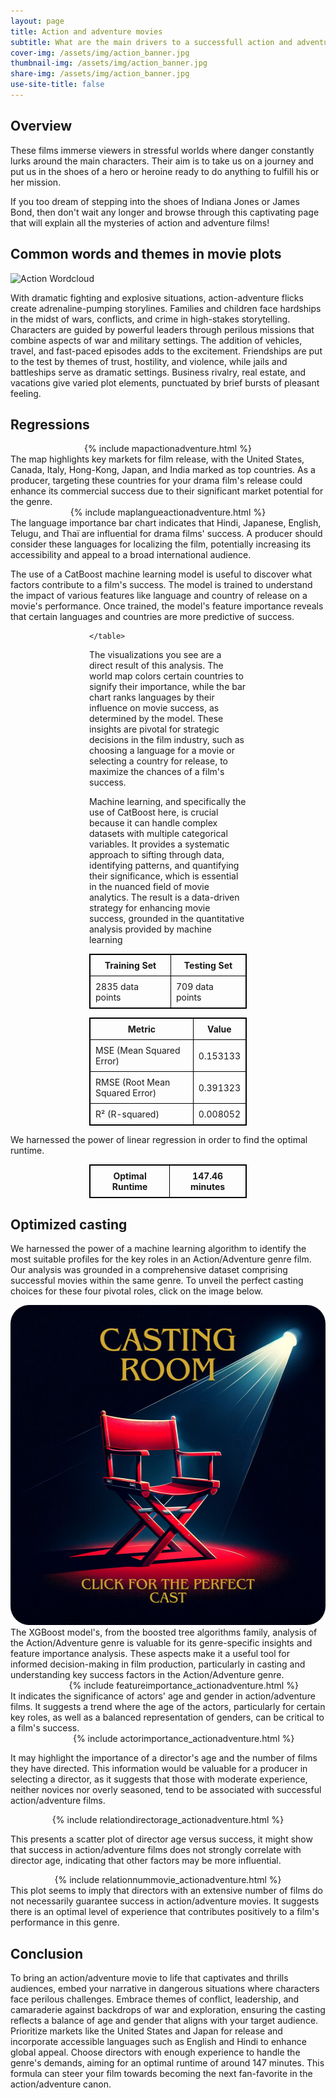 ```yaml
---
layout: page
title: Action and adventure movies
subtitle: What are the main drivers to a successfull action and adventure movie ? 
cover-img: /assets/img/action_banner.jpg
thumbnail-img: /assets/img/action_banner.jpg
share-img: /assets/img/action_banner.jpg
use-site-title: false
---
```


## Overview

These films immerse viewers in stressful worlds where danger constantly lurks around the main characters. Their aim is to take us on a journey and put us in the shoes of a hero or heroine ready to do anything to fulfill his or her mission.

If you too dream of stepping into the shoes of Indiana Jones or James Bond, then don't wait any longer and browse through this captivating page that will explain all the mysteries of action and adventure films!

## Common words and themes in movie plots

![Action Wordcloud](/assets/img/wordclouds/empath/Action_Adventure_wordcloud.png)

With dramatic fighting and explosive situations, action-adventure flicks create adrenaline-pumping storylines. Families and children face hardships in the midst of wars, conflicts, and crime in high-stakes storytelling. Characters are guided by powerful leaders through perilous missions that combine aspects of war and military settings. The addition of vehicles, travel, and fast-paced episodes adds to the excitement. Friendships are put to the test by themes of trust, hostility, and violence, while jails and battleships serve as dramatic settings. Business rivalry, real estate, and vacations give varied plot elements, punctuated by brief bursts of pleasant feeling.

## Regressions
<div style="width: 100%;display: flex; justify-content: center;">
  {% include mapactionadventure.html %}
</div>
The map highlights key markets for film release, with the United States, Canada, Italy, Hong-Kong, Japan, and India marked as top countries. As a producer, targeting these countries for your drama film's release could enhance its commercial success due to their significant market potential for the genre.
<div style="width: 100%;display: flex; justify-content: center;">
  {% include maplangueactionadventure.html %}
</div>
The language importance bar chart indicates that Hindi, Japanese, English, Telugu, and Thaï are influential for drama films' success. A producer should consider these languages for localizing the film, potentially increasing its accessibility and appeal to a broad international audience.



The use of a CatBoost machine learning model is useful to discover what factors contribute to a film's success. The model is trained to understand the impact of various features like language and country of release on a movie's performance. Once trained, the model's feature importance reveals that certain languages and countries are more predictive of success.
<div style="margin:auto; width:50%;">
    <table style="width:100%; border: 1px solid black; border-collapse: collapse;">
        <tr style="border: 1px solid black;">
            <th style="border: 1px solid black; padding: 8px;">Training Set</th>
            <th style="border: 1px solid black; padding: 8px;">Testing Set</th>
        </tr>
        <tr style="border: 1px solid black;">
            <td style="border: 1px solid black; padding: 8px;">2835 data points</td>
            <td style="border: 1px solid black; padding: 8px;">709 data points</td>
        </tr>
        
    </table>
</div>

The visualizations you see are a direct result of this analysis. The world map colors certain countries to signify their importance, while the bar chart ranks languages by their influence on movie success, as determined by the model. These insights are pivotal for strategic decisions in the film industry, such as choosing a language for a movie or selecting a country for release, to maximize the chances of a film's success.

Machine learning, and specifically the use of CatBoost here, is crucial because it can handle complex datasets with multiple categorical variables. It provides a systematic approach to sifting through data, identifying patterns, and quantifying their significance, which is essential in the nuanced field of movie analytics. The result is a data-driven strategy for enhancing movie success, grounded in the quantitative analysis provided by machine learning

<div style="margin:auto; width:50%;">
    <table style="width:100%; border: 1px solid black; border-collapse: collapse;">
        <tr style="border: 1px solid black;">
            <th style="border: 1px solid black; padding: 8px;">Metric</th>
            <th style="border: 1px solid black; padding: 8px;">Value</th>
        </tr>
        <tr style="border: 1px solid black;">
            <td style="border: 1px solid black; padding: 8px;">MSE (Mean Squared Error)</td>
            <td style="border: 1px solid black; padding: 8px;">0.153133</td>
        </tr>
        <tr style="border: 1px solid black;">
            <td style="border: 1px solid black; padding: 8px;">RMSE (Root Mean Squared Error)</td>
            <td style="border: 1px solid black; padding: 8px;">0.391323</td>
        </tr>
        <tr style="border: 1px solid black;">
            <td style="border: 1px solid black; padding: 8px;">R² (R-squared)</td>
            <td style="border: 1px solid black; padding: 8px;">0.008052</td>
        </tr>
    </table>
</div>
We harnessed the power of linear regression in order to find the optimal runtime.
<div style="width:50%; margin-left: auto; margin-right: auto;">
    <table style="width:100%; border: 1px solid black; border-collapse: collapse;">
        <tr style="border: 1px solid black;">
            <th style="border: 1px solid black; padding: 8px;">Optimal Runtime</th>
            <th style="border: 1px solid black; padding: 8px;">147.46 minutes</th>
        </tr>
    </table>
</div>

## Optimized casting

We harnessed the power of a machine learning algorithm to identify the most suitable profiles for the key roles in an Action/Adventure genre film. Our analysis was grounded in a comprehensive dataset comprising successful movies within the same genre. To unveil the perfect casting choices for these four pivotal roles, click on the image below.

<div style="width: 100%;display: flex; justify-content: center;">
  <a href="/action_cast.html"><img src="/assets/img/casting.png" alt="cast" style="width:512px;height:512px;border-radius: 30px;"></a>
</div>
The XGBoost model's, from the boosted tree algorithms family, analysis of the Action/Adventure genre is valuable for its genre-specific insights and feature importance analysis. These aspects make it a useful tool for informed decision-making in film production, particularly in casting and understanding key success factors in the Action/Adventure genre.

<div style="width: 110%;display: flex; justify-content: center;">
  {% include featureimportance_actionadventure.html %}
</div>
It indicates the significance of actors' age and gender in action/adventure films. It suggests a trend where the age of the actors, particularly for certain key roles, as well as a balanced representation of genders, can be critical to a film's success.

<div style="width: 110%;display: flex; justify-content: center;">
  {% include actorimportance_actionadventure.html %}
</div>

It may highlight the importance of a director's age and the number of films they have directed. This information would be valuable for a producer in selecting a director, as it suggests that those with moderate experience, neither novices nor overly seasoned, tend to be associated with successful action/adventure films.
<div style="width: 100%;display: flex; justify-content: center;">
  {% include relationdirectorage_actionadventure.html %}
</div>

This presents a scatter plot of director age versus success, it might show that success in action/adventure films does not strongly correlate with director age, indicating that other factors may be more influential.
<div style="width: 100%;display: flex; justify-content: center;">
  {% include relationnummovie_actionadventure.html %}
</div>
This plot seems to imply that directors with an extensive number of films do not necessarily guarantee success in action/adventure movies. It suggests there is an optimal level of experience that contributes positively to a film's performance in this genre.

## Conclusion

To bring an action/adventure movie to life that captivates and thrills audiences, embed your narrative in dangerous situations where characters face perilous challenges. Embrace themes of conflict, leadership, and camaraderie against backdrops of war and exploration, ensuring the casting reflects a balance of age and gender that aligns with your target audience. Prioritize markets like the United States and Japan for release and incorporate accessible languages such as English and Hindi to enhance global appeal. Choose directors with enough experience to handle the genre's demands, aiming for an optimal runtime of around 147 minutes. This formula can steer your film towards becoming the next fan-favorite in the action/adventure canon.
    
  
